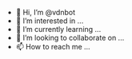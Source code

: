 - 👋 Hi, I’m @vdnbot
- 👀 I’m interested in ...
- 🌱 I’m currently learning ...
- 💞️ I’m looking to collaborate on ...
- 📫 How to reach me ...

<!---
vdnbot/vdnbot is a ✨ special ✨ repository because its `README.md` (this file) appears on your GitHub profile.
You can click the Preview link to take a look at your changes.
--->

